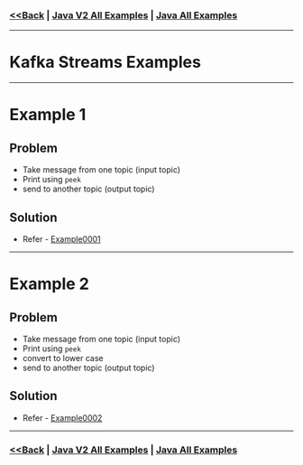 ### [<<Back](../README.md) | [Java V2 All Examples](https://github.com/avinashbabudonthu/java/blob/master/java-v2/README.md) | [Java All Examples](https://github.com/avinashbabudonthu/java/blob/master/README.md)
------
# Kafka Streams Examples
------
# Example 1
## Problem
* Take message from one topic (input topic)
* Print using `peek`
* send to another topic (output topic)

## Solution
* Refer - [Example0001](src/main/java/com/java/Example0001.java)
------
# Example 2
## Problem
* Take message from one topic (input topic)
* Print using `peek`
* convert to lower case
* send to another topic (output topic)

## Solution
* Refer - [Example0002](src/main/java/com/java/Example0002.java)
------
### [<<Back](../README.md) | [Java V2 All Examples](https://github.com/avinashbabudonthu/java/blob/master/java-v2/README.md) | [Java All Examples](https://github.com/avinashbabudonthu/java/blob/master/README.md)